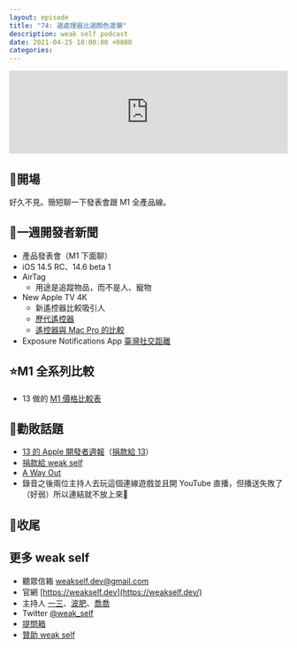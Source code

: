 ```yaml
---
layout: episode
title: "74: 選處理器比選顏色還懶"
description: weak self podcast
date: 2021-04-25 18:00:00 +0800
categories: 
---
```

<iframe src="https://www.listennotes.com/embedded/e/a0f000b2bfe3428991acba317295c807/" width="100%" style="width: 1px; min-width: 100%;" frameborder="0" scrolling="no" loading="lazy"></iframe>

## 👋開場

好久不見。簡短聊一下發表會跟 M1 全產品線。

## 📰一週開發者新聞

- 產品發表會（M1 下面聊）
- iOS 14.5 RC、14.6 beta 1
- AirTag
    - 用途是追蹤物品，而不是人、寵物
- New Apple TV 4K
    - 新遙控器比較吸引人
    - [歷代遙控器](https://twitter.com/elirousso/status/1384580614247026688?s=21)
    - [遙控器與 Mac Pro 的比較](https://twitter.com/vernalkick/status/1385007984263245824?s=21)
- Exposure Notifications App [臺灣社交距離](https://apps.apple.com/tw/app/臺灣社交距離/id1554431836)

## ⭐️M1 全系列比較

- 13 做的 [M1 價格比較表](https://www.notion.so/Apple-M1-942855b873964c0f9c2e0ad77f3702a7)

## 💸勸敗話題

- [13 的 Apple 開發者週報](https://ethanhuang13.substack.com/)（[捐款給 13](https://www.patreon.com/ethanhuang13)）
- [捐款給 weak self](https://weakself.dev/#donation)
- [A Way Out](https://zh.wikipedia.org/wiki/逃出生天_(遊戲))
- 錄音之後兩位主持人去玩這個連線遊戲並且開 YouTube 直播，但播送失敗了（好弱）所以連結就不放上來🥴

## 👋收尾

## 更多 weak self

- 聽眾信箱 [weakself.dev@gmail.com](mailto:weakself.dev@gmail.com)
- 官網 [https://weakself.dev](https://weakself.dev/)
- 主持人 [一三](https://twitter.com/ethanhuang13)、[波肥](https://twitter.com/PofatTseng)、[喬喬](https://twitter.com/joe_trash_talk)
- Twitter [@weak_self](https://twitter.com/weak_self)
- [提問箱](https://peing.net/zh-TW/weak_self)
- [贊助 weak self](https://weakself.dev/#donation)